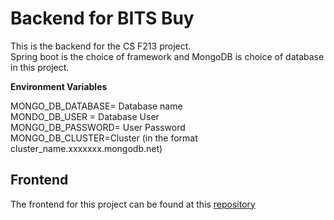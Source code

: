 # Backend for BITS Buy


This is the backend for the CS F213 project.   
Spring boot is the choice of framework and MongoDB is choice of database in this project.

**Environment Variables**  

MONGO_DB_DATABASE= Database name  
MONDO_DB_USER = Database User  
MONGO_DB_PASSWORD= User Password  
MONGO_DB_CLUSTER=Cluster (in the format cluster_name.xxxxxxx.mongodb.net)

## Frontend


The frontend for this project can be found at this [repository](https://github.com/akamikado/bits_buy_frontend)
